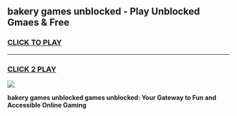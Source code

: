 
## bakery games unblocked - Play Unblocked Gmaes & Free
<h3>
<a href="https://premium.freeplayer.one?title=bakery_games_unblocked&ref=19F">CLICK TO PLAY</a></h3>
<hr>

<h3>
<a href="https://premium.freeplayer.one?title=bakery_games_unblocked&ref=19F">CLICK 2 PLAY</a>
  
</h3>

<a href="https://premium.freeplayer.one?title=bakery_games_unblocked&ref=19F/"><img src="https://clearcache.store/games.png"></a>


**bakery games unblocked games unblocked: Your Gateway to Fun and Accessible Online Gaming**
